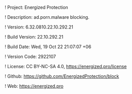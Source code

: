 ! Project: Energized Protection

! Description: ad.porn.malware blocking.

! Version: 6.32.0810.22.10.292.21

! Build Version: 22.10.292.21

! Build Date: Wed, 19 Oct 22 21:07:07 +06

! Version Code: 2922107

! License: CC BY-NC-SA 4.0, https://energized.pro/license

! Github: https://github.com/EnergizedProtection/block

! Web: https://energized.pro
